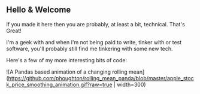 ## Hello & Welcome

If you made it here then you are probably, at least a bit, technical. That's Great!

I'm a geek with and when I'm not being paid to write, tinker with or test software, you'll probably still find me tinkering with some new tech.

Here's a few of my more interesting bits of code:

![A Pandas based animation of a changing rolling mean](https://github.com/phoughton/rolling_mean_panda/blob/master/apple_stock_price_smoothing_animation.gif?raw=true | width=300)

<!--
**phoughton/phoughton** is a ✨ _special_ ✨ repository because its `README.md` (this file) appears on your GitHub profile.

Here are some ideas to get you started:

- 🔭 I’m currently working on ...
- 🌱 I’m currently learning ...
- 👯 I’m looking to collaborate on ...
- 🤔 I’m looking for help with ...
- 💬 Ask me about ...
- 📫 How to reach me: ...
- 😄 Pronouns: ...
- ⚡ Fun fact: ...
-->
